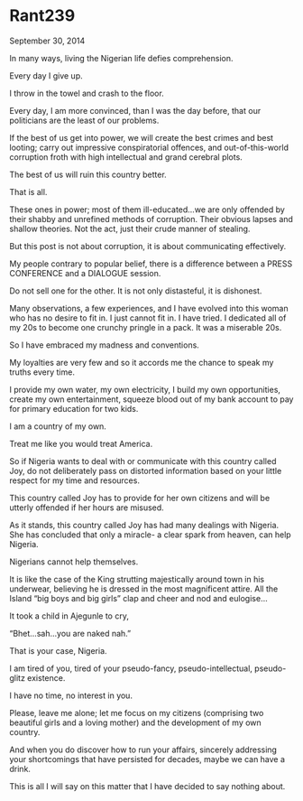 # Rant239


September 30, 2014

In many ways, living the Nigerian life defies comprehension.

Every day I give up.

I throw in the towel and crash to the floor.

Every day, I am more convinced, than I was the day before, that our politicians are the least of our problems.

If the best of us get into power, we will create the best crimes and best looting; carry out impressive conspiratorial offences, and out-of-this-world corruption froth with high intellectual and grand cerebral plots.

The best of us will ruin this country better.

That is all.

These ones in power; most of them ill-educated…we are only offended by their shabby and unrefined methods of corruption. Their obvious lapses and shallow theories. Not the act, just their crude manner of stealing.

But this post is not about corruption, it is about communicating effectively.

My people contrary to popular belief, there is a difference between a PRESS CONFERENCE and a DIALOGUE session.

Do not sell one for the other. It is not only distasteful, it is dishonest.

Many observations, a few experiences, and I have evolved into this woman who has no desire to fit in. I just cannot fit in. I have tried. I dedicated all of my 20s to become one crunchy pringle in a pack. It was a miserable 20s.

So I have embraced my madness and conventions.

My loyalties are very few and so it accords me the chance to speak my truths every time.

I provide my own water, my own electricity, I build my own opportunities, create my own entertainment, squeeze blood out of my bank account to pay for primary education for two kids.

I am a country of my own. 

Treat me like you would treat America.

So if Nigeria wants to deal with or communicate with this country called Joy, do not deliberately pass on distorted information based on your little respect for my time and resources.

This country called Joy has to provide for her own citizens and will be utterly offended if her hours are misused.

As it stands, this country called Joy has had many dealings with Nigeria. She has concluded that only a miracle- a clear spark from heaven, can help Nigeria.

Nigerians cannot help themselves. 

It is like the case of the King strutting majestically around town in his underwear, believing he is dressed in the most magnificent attire.
All the Island “big boys and big girls” clap and cheer and nod and eulogise…

It took a child in Ajegunle to cry,

“Bhet…sah…you are naked nah.”

That is your case, Nigeria.

I am tired of you, tired of your pseudo-fancy, pseudo-intellectual, pseudo-glitz existence. 

I have no time, no interest in you.

Please, leave me alone; let me focus on my citizens (comprising two beautiful girls and a loving mother) and the development of my own country.

And when you do discover how to run your affairs, sincerely addressing your shortcomings that have persisted for decades, maybe we can have a drink.

This is all I will say on this matter that I have decided to say nothing about.